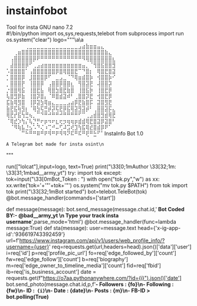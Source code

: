 # instainfobot
Tool for insta 
GNU nano 7.2                       
#!/bin/python
import os,sys,requests,telebot
from subprocess import run
os.system("clear")
logo="""\a\a
⠀⠀⠀⠀⠀⢀⣀⣀⣀⣀⣀⣀⣀⣀⣀⣀⣀⣀⣀⣠⣴⣷⣶⣶⣤⣄⠀⠀⠀
⠀⠀⢀⣶⣿⣿⣿⣿⣿⣿⣿⣿⣿⣿⣿⣿⣿⣿⣿⣿⣿⣿⣿⣿⣿⣿⣷⣄⠀
⠀⢠⣿⣿⣿⣿⣿⡿⠟⠛⠛⠛⠛⠛⠛⠛⠛⠛⠛⠛⠻⢿⣿⣿⣿⣿⣿⣿⣆
⠀⣼⣿⣿⣿⡿⠋⢀⣠⣴⣶⣶⣶⣶⣶⣶⣶⣶⣶⣶⣤⡀⠈⢻⣿⣯⣿⣿⣻
⠡⣿⣿⣿⣿⠁⢠⣿⣿⣿⣿⣿⣿⡿⣿⢿⣿⣿⣟⠉⠙⣿⡆⠀⢿⣿⣟⣿⣽
⡁⣿⣿⣿⡿⠀⣸⣿⣿⣿⡿⠋⠀⣀⣠⣀⠈⠙⢿⣶⣾⣿⡷⠀⢺⣿⣿⡷⠊
⡀⣿⣿⣿⡟⠀⢸⣿⣿⡿⠀⢠⣿⣿⡿⣿⣿⣆⠀⢻⣿⣽⣟⠀⢼⣿⣿⡽⠀
⡐⣿⣿⢿⣯⠀⢸⣿⣟⣧⠀⢿⣿⣳⣿⣟⣷⣿⠀⢸⣿⣯⡷⠀⢸⣿⣟⡿⠀
⢧⣿⣻⡿⣷⠀⢸⣿⡽⣿⡄⠈⠿⣿⣾⣽⠾⠃⢀⣿⣿⡽⣟⠀⢺⣿⣟⡿⠀
⣯⣷⢿⣻⣿⠀⢸⡿⣽⣳⢿⣶⣄⣀⣀⣀⣠⣴⡿⣟⣷⣿⡯⠀⣽⣿⣻⣟⠀
⣷⣟⣯⢷⣻⡆⠈⢿⣳⢯⣛⡾⡽⢯⣟⡿⣯⢿⣽⣻⣽⡾⠃⢀⣿⣿⣽⡯⣄
⢿⣟⡞⣯⢳⣛⢦⡀⠉⠙⠛⠚⠛⠛⠚⠛⠛⠛⠛⠋⠉⢀⣠⣾⣿⣻⣾⢿⣟
⠈⢿⣞⡱⢳⡌⢧⡙⡛⠖⡶⠲⠖⣆⢖⡲⢶⢶⡶⣾⣾⢿⣟⣿⣽⡿⣽⣿⠃
⠀⠈⠻⢷⣧⣘⣢⠡⠙⢌⠰⢉⠚⠤⢋⠼⣩⢞⣹⢳⣯⢿⣞⣿⣾⡿⠟⠁⠀                                                                                                                          ⠀⠀⠀⠀⠉⠓⠛⠛⠿⠛⠟⠻⠛⠟⠻⠻⠝⠯⠛⠯⠛⢟⠛⣓⠋⠁InstaInfo Bot 1.0

    A Telegram bot made for insta osint\n
"""

run(["lolcat"],input=logo, text=True)
print("\33[0;1mAuthor \33[32;1m: \33[31;1mbad__army_yt")
try:
  import tok
except:
  tok=input("\33[0mBot_Token : ")
  with open("tok.py","w") as xx:
    xx.write('tok='+'"'+tok+'"')
    os.system("mv tok.py $PATH")
from tok import tok
print("\33[32;1mBot started")
bot=telebot.TeleBot(tok)                                                                                                                               @bot.message_handler(commands=['start'])

def message(message):
  bot.send_message(message.chat.id,'<strong>  Bot Coded BY:- @bad__army_yt \n Type your track insta username</strong>',parse_mode='html')
@bot.message_handler(func=lambda message:True)
def sta(message):
  user=message.text
  head={'x-ig-app-id':'936619743392459'}
  url=f'https://www.instagram.com/api/v1/users/web_profile_info/?username={user}'
  req=requests.get(url,headers=head).json()['data']['user']
  i=req['id']
  p=req['profile_pic_url']
  fo=req['edge_followed_by']['count']
  fw=req['edge_follow']['count']
  b=req['biography']
  m=req['edge_owner_to_timeline_media']['count']
  fid=req['fbid']
  ib=req['is_business_account']
  date = requests.get(f"https://o7aa.pythonanywhere.com/?id={i}").json()['date']
  bot.send_photo(message.chat.id,p,f'<strong>- Followers : {fo}\n- Following : {fw}\n- ID :<code> {i}</code>\n- Date : {date}\n- Posts : {m}\n- FB-ID >
bot.polling(True)
